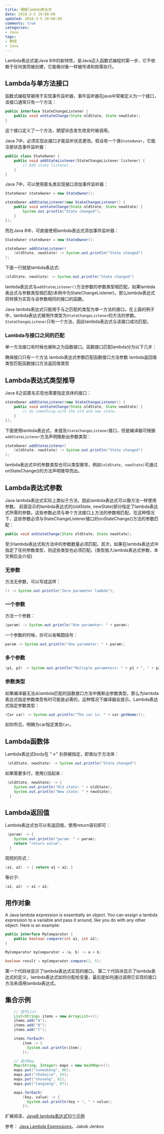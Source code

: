 ```yaml
---
title: 理解lambda表达式
date: 2018-3-5 19:00:00
updated: 2018-3-5 20:00:00
comments: true
categories:
- Java
tags:
- 教程
- Java
---
```


Lambda表达式是Java 8中的新特性，是Java迈入函数式编程的第一步，它不依赖于任何类而被创建，它能像对象一样被传递和按需执行。


## Lambda与单方法接口

函数式编程常被用于实现事件监听器，事件监听器在java中常被定义为一个接口，该接口通常只有一个方法：

```java
public interface StateChangeListener {
    public void onStateChange(State oldState, State newState);
}
```

这个接口定义了一个方法，期望状态发生改变时被调用。

<!--more-->

Java 7中，必须实现此接口才能监听状态更改。假设有一个类`StateOwner`，它能注册状态事件监听器：

```java
public class StateOwner {
    public void addStateListener(StateChangeListener listener) {
        // Add state listener...
    }
}
```

Java 7中，可以使用匿名类实现接口添加事件监听器：

```java
StateOwner stateOwner = new StateOwner();

stateOwner.addStateListener(new StateChangeListener() {
    public void onStateChange(State oldState, State newState) {
        System.out.println("State changed");
    }
});
```

而在Java 8中，可直接使用lambda表达式添加事件监听器：

```java
StateOwner stateOwner = new StateOwner();

stateOwner.addStateListener(
    (oldState, newState) -> System.out.println("State changed")
);
```

下面一行就是lambda表达式:

```java
(oldState, newState) -> System.out.println("State changed")
```

lambda表达式与`addStateListener()`方法参数的参数类型相匹配，如果lambda表达式与参数类型相匹配(本例中为StateChangeListener)，那么lambda表达式将转换为实现与该参数相同的接口的函数。

Java lambda表达式只能用于与之匹配的类型为单一方法的接口。在上面的例子中，lambda表达式被用作类型为`StateChangeListener`的方法的参数。`StateChangeListener`只有一个方法，因此lambda表达式与该接口成功匹配。

### Lambda与接口之间的匹配

单一方法接口有时候也被称之为函数接口。函数接口匹配lambda分为以下几步：

确保接口只有一个方法
lambda表达式参数匹配函数接口方法参数
lambda返回值类型匹配函数接口方法返回值类型


## Lambda表达式类型推导

Java 8之前匿名实现也需要指定具体的接口：

```java
stateOwner.addStateListener(new StateChangeListener() {
    public void onStateChange(State oldState, State newState) {
        // do something with the old and new state.
    }
});
```

下面使用lambda表达式，未提及`StateChangeListener`接口，但是编译器可根据`addStateListener`方法声明推断出参数类型：

```java
stateOwner.addStateListener(
    (oldState, newState) -> System.out.println("State changed")
);
```

lambda表达式中的参数类型也可以类型推导，例如`(oldState, newState)`可通过onStateChange()的方法声明推导而出。


## Lambda表达式参数

Java lambda表达式实际上类似于方法，因此lambda表达式可以像方法一样使用参数。 前面显示的lambda表达式的(oldState, newState)部分指定了lambda表达式所需的参数。这些参数必须与单个方法接口上方法的参数相匹配。在这种情况下，这些参数必须与StateChangeListener接口的onStateChange()方法的参数匹配：

```java
public void onStateChange(State oldState, State newState);
```

至少lambda表达式和方法中的参数数量必须匹配。其次，如果在lambda表达式中指定了任何参数类型，则这些类型也必须匹配。(类型放入lambda表达式参数，本文稍后会介绍)

### 无参数

方法无参数，可以写成这样：

```java
() -> System.out.println("Zero parameter lambda");
```


### 一个参数

方法一个参数：

```java
(param) -> System.out.println("One parameter: " + param);
```

一个参数的时候，亦可以省略圆括号：

```java
param -> System.out.println("One parameter: " + param); 
```

### 多个参数

```java
(p1, p2) -> System.out.println("Multiple parameters: " + p1 + ", " + p2);
```

### 参数类型

如果编译器无法从lambda匹配的函数接口方法中推断出参数类型，那么为lambda表达式指定参数类型有时可能是必需的，这种情况下编译器会提示。Lambda表达式指定参数类型：

```java
(Car car) -> System.out.println("The car is: " + car.getName());
```

如你所见，明确为car指定类型`Car`。

## Lambda函数体

Lambda表达式body在 "->" 右侧被指定，即类似于方法体：
```java
 (oldState, newState) -> System.out.println("State changed")
```

如果需要多行，使用{}括起来：

```java
 (oldState, newState) -> {
    System.out.println("Old state: " + oldState);
    System.out.println("New state: " + newState);
  }
```

## Lambda返回值

Lambda表达式也可以有返回值，使用return语句即可：

```java
 (param) -> {
    System.out.println("param: " + param);
    return "return value";
  }
```

简短的形式：

```java
(a1, a2) -> { return a1 > a2; }
```

等价于:

```java
(a1, a2) -> a1 > a2;
```

## 用作对象

A Java lambda expression is essentially an object. You can assign a lambda expression to a variable and pass it around, like you do with any other object. Here is an example:

```java
public interface MyComparator {
    public boolean compare(int a1, int a2);
}
```
```java
MyComparator myComparator = (a, b) -> a > b;

boolean result = myComparator.compare(2, 5);
```

第一个代码块显示了lambda表达式实现的接口。 第二个代码块显示了lambda表达式的定义，lambda表达式如何分配给变量，最后是如何通过调用它实现的接口方法来调用lambda表达式。

## 集合示例

```java
    // 迭代List
    List<String> items = new ArrayList<>();
    items.add("A");
    items.add("B");
    items.add("C");

    items.forEach(
        item -> {
          System.out.println(item);
        });

    // 迭代Map
    Map<String, Integer> maps = new HashMap<>();
    maps.put("sunwukong", 80);
    maps.put("zhubajie", 59);
    maps.put("shaseng", 62);
    maps.put("tangseng", 87);

    maps.forEach(
        (key, value) -> {
          System.out.println(key + ", " + value);
        });
```

扩展阅读，[Java8 lambda表达式10个示例](http://www.importnew.com/16436.html)

参考：
[Java Lambda Expressions](http://tutorials.jenkov.com/java/lambda-expressions.html)，Jakob Jenkov